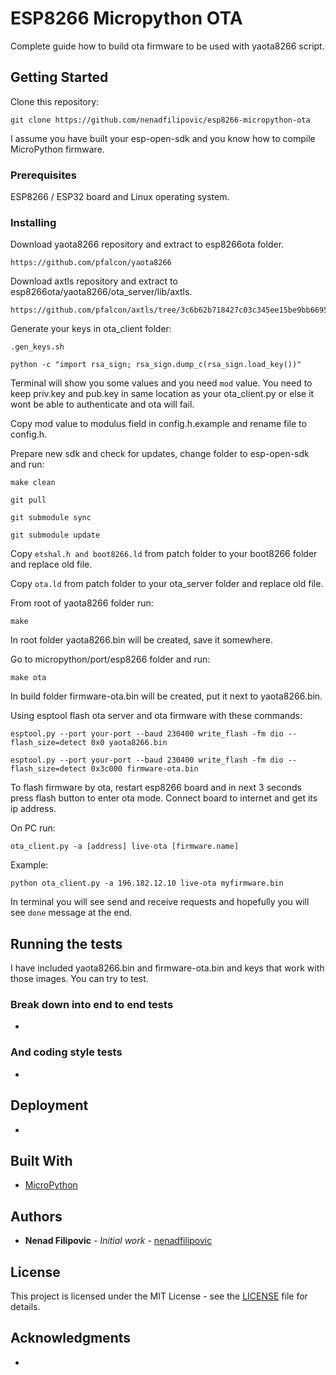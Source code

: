 # ESP8266 Micropython OTA

Complete guide how to build ota firmware to be used with yaota8266 script.

## Getting Started

Clone this repository:

```
git clone https://github.com/nenadfilipovic/esp8266-micropython-ota
```

I assume you have built your esp-open-sdk and you know how to compile MicroPython firmware.

### Prerequisites

ESP8266 / ESP32 board and Linux operating system.

### Installing

Download yaota8266 repository and extract to esp8266ota folder.

```
https://github.com/pfalcon/yaota8266
```

Download axtls repository and extract to esp8266ota/yaota8266/ota_server/lib/axtls.

```
https://github.com/pfalcon/axtls/tree/3c6b62b718427c03c345ee15be9bb66959a34ccd
```

Generate your keys in ota_client folder:

```
.gen_keys.sh
```

```
python -c "import rsa_sign; rsa_sign.dump_c(rsa_sign.load_key())"
```

Terminal will show you some values and you need `mod` value.
You need to keep priv.key and pub.key in same location as your ota_client.py or else it wont be able to authenticate and ota will fail.

Copy mod value to modulus field in config.h.example and rename file to config.h.

Prepare new sdk and check for updates, change folder to esp-open-sdk and run:

```
make clean
```

```
git pull
```

```
git submodule sync
```

```
git submodule update
```

Copy `etshal.h and boot8266.ld` from patch folder to your boot8266 folder and replace old file.

Copy `ota.ld` from patch folder to your ota_server folder and replace old file.

From root of yaota8266 folder run:

```
make
```

In root folder yaota8266.bin will be created, save it somewhere.

Go to micropython/port/esp8266 folder and run:

```
make ota
```

In build folder firmware-ota.bin will be created, put it next to yaota8266.bin.

Using esptool flash ota server and ota firmware with these commands:

```
esptool.py --port your-port --baud 230400 write_flash -fm dio --flash_size=detect 0x0 yaota8266.bin
```

```
esptool.py --port your-port --baud 230400 write_flash -fm dio --flash_size=detect 0x3c000 firmware-ota.bin
```

To flash firmware by ota, restart esp8266 board and in next 3 seconds press flash button to enter ota mode.
Connect board to internet and get its ip address.

On PC run:

```
ota_client.py -a [address] live-ota [firmware.name]
```

Example:

```
python ota_client.py -a 196.182.12.10 live-ota myfirmware.bin
```

In terminal you will see send and receive requests and hopefully you will see `done` message at the end.


## Running the tests

I have included yaota8266.bin and firmware-ota.bin and keys that work with those images. You can try to test.

### Break down into end to end tests

-

### And coding style tests

-

## Deployment

-

## Built With

* [MicroPython](https://www.micropython.org/download)

## Authors

* **Nenad Filipovic** - *Initial work* - [nenadfilipovic](https://github.com/nenadfilipovic)

## License

This project is licensed under the MIT License - see the [LICENSE](LICENSE) file for details.

## Acknowledgments

-
